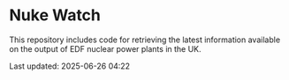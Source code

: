 # Nuke Watch

This repository includes code for retrieving the latest information available on the output of EDF nuclear power plants in the UK.

Last updated: 2025-06-26 04:22
